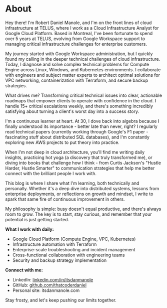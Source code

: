 # About

Hey there! I'm Robert Daniel Manole, and I'm on the front lines of cloud infrastructure at TELUS, where I work as a Cloud Infrastructure Analyst for Google Cloud Platform. Based in Montreal, I've been fortunate to spend over 5 years at TELUS, evolving from Google Workspace support to managing critical infrastructure challenges for enterprise customers.

My journey started with Google Workspace administration, but I quickly found my calling in the deeper technical challenges of cloud infrastructure. Today, I diagnose and solve complex technical problems for Compute Engine across Linux, Windows, and Kubernetes environments. I collaborate with engineers and subject matter experts to architect optimal solutions for VPC networking, containerization with Terraform, and secure backup strategies.

What drives me? Transforming critical technical issues into clear, actionable roadmaps that empower clients to operate with confidence in the cloud. I handle 15+ critical escalations weekly, and there's something incredibly satisfying about turning a client's worst day into a success story.

I'm a continuous learner at heart. At 30, I dove back into algebra because I finally understood its importance - better late than never, right? I regularly read technical papers (currently working through Google's F1 paper - fascinating stuff about distributed SQL databases), and I'm constantly exploring new AWS projects to put theory into practice.

When I'm not deep in cloud architecture, you'll find me writing daily insights, practicing hot yoga (a discovery that truly transformed me), or diving into books that challenge how I think - from Curtis Jackson's "Hustle Harder, Hustle Smarter" to communication strategies that help me better connect with the brilliant people I work with.

This blog is where I share what I'm learning, both technically and personally. Whether it's a deep dive into distributed systems, lessons from enterprise deployments, or reflections on growth and mindset, I write to spark that same fire of continuous improvement in others.

My philosophy is simple: busy doesn't equal productive, and there's always room to grow. The key is to start, stay curious, and remember that your potential is just getting started.

**What I work with daily:**
- Google Cloud Platform (Compute Engine, VPC, Kubernetes)
- Infrastructure automation with Terraform
- Enterprise-scale troubleshooting and incident management
- Cross-functional collaboration with engineering teams
- Security and backup strategy implementation

**Connect with me:**
- LinkedIn: [linkedin.com/in/itsdanmanole](https://linkedin.com/in/itsdanmanole)
- GitHub: [github.com/thatcoderdaniel](https://github.com/thatcoderdaniel)
- Personal site: itsdanmanole.com

Stay frosty, and let's keep pushing our limits together.